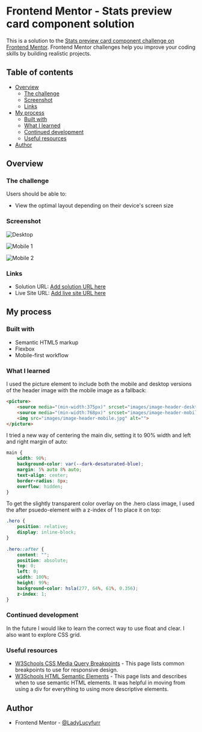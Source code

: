 # Frontend Mentor - Stats preview card component solution

This is a solution to the [Stats preview card component challenge on Frontend Mentor](https://www.frontendmentor.io/challenges/stats-preview-card-component-8JqbgoU62). Frontend Mentor challenges help you improve your coding skills by building realistic projects. 

## Table of contents

- [Overview](#overview)
  - [The challenge](#the-challenge)
  - [Screenshot](#screenshot)
  - [Links](#links)
- [My process](#my-process)
  - [Built with](#built-with)
  - [What I learned](#what-i-learned)
  - [Continued development](#continued-development)
  - [Useful resources](#useful-resources)
- [Author](#author)

## Overview

### The challenge

Users should be able to:

- View the optimal layout depending on their device's screen size

### Screenshot

![Desktop](/stats-preview-card-component-main/stats-preview-card-screenshots/stats-preview-card-desktop-ss.png)

![Mobile 1](/stats-preview-card-component-main/stats-preview-card-screenshots/stats-preview-card-mobile-ss1.png)

![Mobile 2](/stats-preview-card-component-main/stats-preview-card-screenshots/stats-preview-card-mobile-ss2.png)

### Links

- Solution URL: [Add solution URL here](https://your-solution-url.com)
- Live Site URL: [Add live site URL here](https://your-live-site-url.com)

## My process

### Built with

- Semantic HTML5 markup
- Flexbox
- Mobile-first workflow

### What I learned

I used the picture element to include both the mobile and desktop versions of the header image with the mobile image as a fallback:
```html
<picture>
    <source media="(min-width:375px)" srcset="images/image-header-desktop.jpg">
    <source media="(min-width:768px)" srcset="images/image-header-mobile.jpg">
    <img src="images/image-header-mobile.jpg" alt="">
</picture>
```
I tried a new way of centering the main div, setting it to 90% width and left and right margin of auto:
```css
main {
    width: 90%;
    background-color: var(--dark-desaturated-blue);
    margin: 5% auto 8% auto;
    text-align: center;
    border-radius: 8px;
    overflow: hidden;
}
```

To get the slightly transparent color overlay on the .hero class image, I used the after psuedo-element with a z-index of 1 to place it on top:
```css
.hero {
    position: relative;
    display: inline-block;
}
  
.hero::after {
    content: "";
    position: absolute;
    top: 0;
    left: 0;
    width: 100%;
    height: 99%;
    background-color: hsla(277, 64%, 61%, 0.356);
    z-index: 1;
}
```

### Continued development

In the future I would like to learn the correct way to use float and clear. I also want to explore CSS grid.

### Useful resources

- [W3Schools CSS Media Query Breakpoints](https://www.w3schools.com/howto/howto_css_media_query_breakpoints.asp) - This page lists common breakpoints to use for responsive design.
- [W3Schools HTML Semantic Elements](https://www.w3schools.com/html/html5_semantic_elements.asp) - This page lists and describes when to use semantic HTML elements. It was helpful in moving from using a div for everything to using more descriptive elements.

## Author

- Frontend Mentor - [@LadyLucyfurr](https://www.frontendmentor.io/profile/ladylucyfurr)
